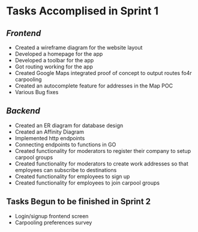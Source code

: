 # Tasks Accomplised in Sprint 1
## _Frontend_
- Created a wireframe diagram for the website layout
- Developed a homepage for the app
- Developed a toolbar for the app
- Got routing working for the app
- Created Google Maps integrated proof of concept to output routes fo4r carpooling
- Created an autocomplete feature for addresses in the Map POC
- Various Bug fixes

## _Backend_
- Created an ER diagram for database design
- Created an Affinity Diagram
- Implemented http endpoints
- Connecting endpoints to functions in GO
- Created functionality for moderators to register their company to setup carpool groups
- Created functionality for moderators to create work addresses so that employees can subscribe to destinations
- Created functionality for employees to sign up
- Created functionality for employees to join carpool groups

## Tasks Begun to be finished in Sprint 2
- Login/signup frontend screen
- Carpooling preferences survey


